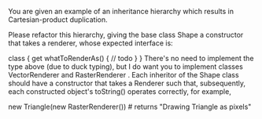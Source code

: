 You are given an example of an inheritance hierarchy which results in Cartesian-product duplication.

Please refactor this hierarchy, giving the base class Shape  a constructor that takes a renderer, whose expected interface is:

class <SomeRenderer>
{
  get whatToRenderAs()
  {
    // todo
  }
}
There's no need to implement the type above (due to duck typing), but I do want you to implement classes VectorRenderer  and RasterRenderer . Each inheritor of the Shape  class should have a constructor that takes a Renderer  such that, subsequently, each constructed object's toString()  operates correctly, for example,

new Triangle(new RasterRenderer()) # returns "Drawing Triangle as pixels" 